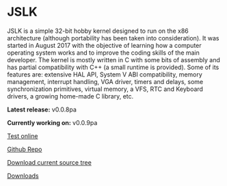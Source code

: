 # JSLK
JSLK is a simple 32-bit hobby kernel designed to run on the x86 architecture (although portability has been taken into consideration). It was started in August 2017 with the objective of learning how a computer operating system works and to improve the coding skills of the main developer. The kernel is mostly written in C with some bits of assembly and has partial compatibility with C++ (a small runtime is provided). Some of its features are: extensive HAL API, System V ABI compatibility, memory management, interrupt handling, VGA driver, timers and delays, some synchronization primitives, virtual memory, a VFS, RTC and Keyboard drivers, a growing home-made C library, etc.

**Latest release:** v0.0.8pa

**Currently working on:** v0.0.9pa

[Test online](/testdrive.html)

[Github Repo](https://github.com/sofferjacob/jslk/)

[Download current source tree](https://github.com/sofferjacob/jslk/archive/master.zip)

[Downloads](https://github.com/sofferjacob/jslk/releases)
